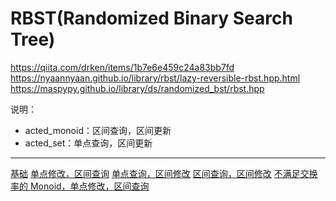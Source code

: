 # RBST(Randomized Binary Search Tree)

https://qiita.com/drken/items/1b7e6e459c24a83bb7fd
https://nyaannyaan.github.io/library/rbst/lazy-reversible-rbst.hpp.html
https://maspypy.github.io/library/ds/randomized_bst/rbst.hpp

说明：

- acted_monoid：区间查询，区间更新
- acted_set：单点查询，区间更新

---

[基础](rbst.go)
[单点修改，区间查询](rbstMonoid.go)
[单点查询，区间修改](rbstMonoidDual.go)
[区间查询，区间修改](rbstMonoidLazy.go)
[不满足交换率的 Monoid，单点修改，区间查询](rbstMonoidNoncommutative.go)

